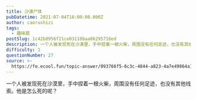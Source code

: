 ```yaml
---
title: 沙漠尸体
pubDatetime: 2021-07-04T16:00:00.000Z
author: caorushizi
tags:
  - 趣味题
postSlug: 1c42b8956f21ce03118baa86295716ed
description: 一个人被发现死在沙漠里，手中捏着一根火柴，周围没有任何足迹，也没有其他线索。他是怎么死的呢？
difficulty: 1
questionNumber: 27
source: >-
  https://fe.ecool.fun/topic-answer/093766f5-6c3c-4844-a823-4a7e49864a18?orderBy=updateTime&order=desc&tagId=17
---
```


一个人被发现死在沙漠里，手中捏着一根火柴，周围没有任何足迹，也没有其他线索。他是怎么死的呢？
